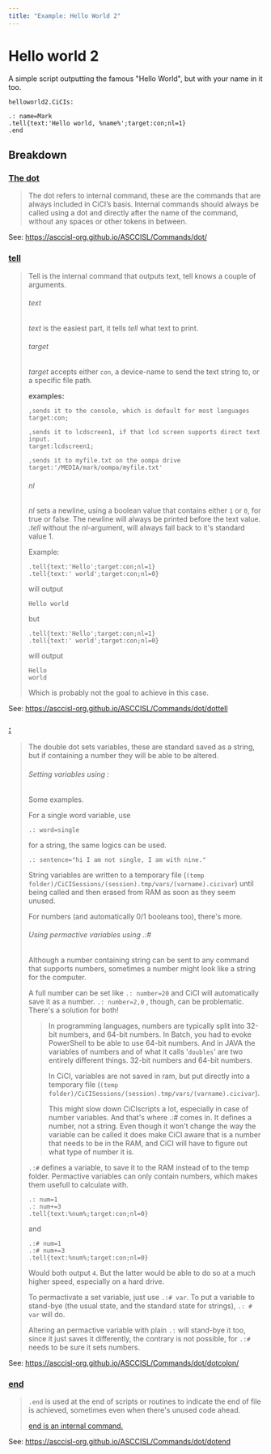 ```yaml
---
title: "Example: Hello World 2" 
---
```




# Hello world 2

A simple script outputting the famous "Hello World", but with your name in it too.

`helloworld2.CiCIs:`

````CiCIscript
.: name=Mark
.tell{text:'Hello world, %name%';target:con;nl=1}
.end
````

## Breakdown

### [The dot](https://asccisl-org.github.io/ASCCISL/Commands/dot/)

> The dot refers to internal command, these are the commands that are  always included in CiCI’s basis. Internal commands should always be  called using a dot and directly after the name of the command, without  any spaces or other tokens in between.

See: <https://asccisl-org.github.io/ASCCISL/Commands/dot/>

### [tell](https://asccisl-org.github.io/ASCCISL/Commands/dot/dottell)

> Tell is the internal command that outputs text, tell knows a couple of arguments.
>
> ###### text
>
> _text_ is the easiest part, it tells _tell_ what text to print. 
>
> ###### target
>
> _target_ accepts either `con`, a device-name to send the text string to, or a specific file path.
>
> **examples:**
>
> ````
> ,sends it to the console, which is default for most languages
> target:con;
> 
> ,sends it to lcdscreen1, if that lcd screen supports direct text input.
> target:lcdscreen1;
> 
> ,sends it to myfile.txt on the oompa drive
> target:'/MEDIA/mark/oompa/myfile.txt'
> ````
>
> ###### nl
>
> *nl* sets a newline, using a boolean value that contains either `1` or `0`, for true or false. The newline will always be printed before the text value. *.tell* without the *nl*-argument, will always fall back to it's standard value 1.
>
> Example:
>
>
> ```CiCIScript
> .tell{text:'Hello';target:con;nl=1}
> .tell{text:' world';target:con;nl=0}
> ```
>
> will output 
>
> ```text
> Hello world
> ```
>
> but
>
> ```CiCIScript
> .tell{text:'Hello';target:con;nl=1}
> .tell{text:' world';target:con;nl=0}
> ```
>
> will output 
>
> ```text
> Hello
> world
> ```
>
> Which is probably not the goal to achieve in this case.

See: <https://asccisl-org.github.io/ASCCISL/Commands/dot/dottell>

### [:](https://asccisl-org.github.io/ASCCISL/Commands/dot/dotcolon/)

> The double dot sets variables, these are standard saved as a string, but if containing a number they will be able to be altered.
>
> ###### Setting variables using :
>
> Some examples.
>
> For a single word variable, use
>
> ```
> .: word=single
> ```
>
> for a string, the same logics can be used.
>
> ```
> .: sentence="hi I am not single, I am with nine."
> ```
>
> String variables are written to a temporary file (`(temp folder)/CiCISessions/(session).tmp/vars/(varname).cicivar`) until being called and then erased from RAM as soon as they seem unused.
>
> For numbers (and automatically 0/1 booleans too), there's more.
>
> ###### Using permactive variables using .:#
>
> Although a number containing string can be sent to any command that supports numbers, sometimes a number might look like a string for the computer.
>
> A full number can be set like `.: number=20` and CiCI will automatically save it as a number.  `.: number=2,0` , though, can be problematic. There's a solution for both!
>
> 
>
> >  In programming languages, numbers are typically split into 32-bit numbers, and 64-bit numbers. In Batch, you had to evoke PowerShell to be able to use 64-bit numbers. And in JAVA the variables of numbers and of what it calls '`doubles`'  are two entirely different things. 32-bit numbers and 64-bit numbers.
> >
> >  In CiCI, variables are not saved in ram, but put directly into a temporary file (`(temp folder)/CiCISessions/(session).tmp/vars/(varname).cicivar`).
> >
> >  This might slow down CiCIscripts a lot, especially in case of number variables. And that's where .:# comes in. It defines a number, not a string. Even though it won't change the way the variable can be called it does make CiCI aware that is a number that needs to be in the RAM, and CiCI will have to figure out what type of number it is.
>
> 
>
> `.:#` defines a variable, to save it to the RAM instead of to the temp folder. Permactive variables can only contain numbers, which makes them usefull to calculate with.
>
> ```
> .: num=1
> .: num+=3
> .tell{text:%num%;target:con;nl=0}
> ```
>
> and
>
> ```
> .:# num=1
> .:# num+=3
> .tell{text:%num%;target:con;nl=0}
> ```
>
> Would both output `4`. But the latter would be able to do so at a much higher speed, especially on a hard drive.
>
> To permactivate a set variable, just use  `.:# var`. To put a variable to stand-bye (the usual state, and the standard state for strings), `.: # var` will do.
>
> Altering an permactive variable with plain `.:` will stand-bye it too, since it just saves it differently, the contrary is not possible, for `.:#` needs to be sure it sets numbers.

See: <https://asccisl-org.github.io/ASCCISL/Commands/dot/dotcolon/>

### [end](https://asccisl-org.github.io/ASCCISL/Commands/dot/dotend)

> `.end` is used at the end of scripts or routines to indicate the end of file is achieved, sometimes even when there's unused code ahead.
>
> [end is an internal command.](https://asccisl-org.github.io/ASCCISL/Commands/dot/)

See: <https://asccisl-org.github.io/ASCCISL/Commands/dot/dotend>
